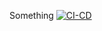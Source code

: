 Something
[![CI-CD](https://github.com/deliaprofire/CI-CD-training/actions/workflows/CI-CD.yml/badge.svg)](https://github.com/deliaprofire/CI-CD-training/actions/workflows/CI-CD.yml)
